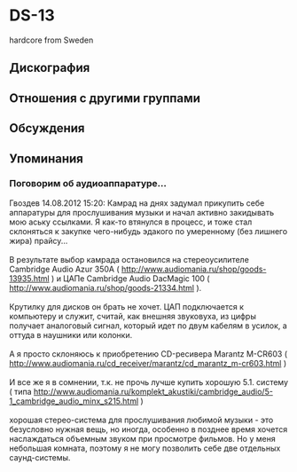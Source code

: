 # DS-13

hardcore from Sweden

## Дискография


## Отношения с другими группами


## Обсуждения


## Упоминания

### Поговорим об аудиоаппаратуре...

Гвоздев 14.08.2012 15:20:
Камрад на днях задумал прикупить себе аппаратуры для прослушивания музыки и начал активно закидывать мою аську ссылками. Я как-то втянулся в процесс, и тоже стал склоняться к закупке чего-нибудь эдакого по умеренному (без лишнего жира) прайсу...<BR><BR>В результате выбор камрада остановился на стереоусилителе Cambridge Audio Azur 350A ( <A HREF="http://www.audiomania.ru/shop/goods-13935.html" TARGET="_blank">http://www.audiomania.ru/shop/goods-13935.html</A> ) и ЦАПе Cambridge Audio DacMagic 100 ( <A HREF="http://www.audiomania.ru/shop/goods-21334.html" TARGET="_blank">http://www.audiomania.ru/shop/goods-21334.html</A> ). <BR><BR>Крутилку для дисков он брать не хочет. ЦАП подключается к компьютеру и служит, считай, как внешняя звуковуха, из цифры получает аналоговый сигнал, который идет по двум кабелям в усилок, а оттуда в наушники или колонки. <BR><BR>А я просто склоняюсь к приобретению CD-ресивера Marantz M-CR603 ( <A HREF="http://www.audiomania.ru/cd_receiver/marantz/cd_marantz_m-cr603.html" TARGET="_blank">http://www.audiomania.ru/cd_receiver/marantz/cd_marantz_m-cr603.html</A> )<BR><BR>И все же я в сомнении, т.к. не прочь лучше купить хорошую 5.1. систему ( типа <A HREF="http://www.audiomania.ru/komplekt_akustiki/cambridge_audio/5-1_cambridge_audio_minx_s215.html" TARGET="_blank">http://www.audiomania.ru/komplekt_akustiki/cambridge_audio/5-1_cambridge_audio_minx_s215.html</A> )<BR><BR>хорошая стерео-система для прослушивания любимой музыки - это безусловно нужная вещь, но иногда, особенно в позднее время хочется наслаждаться объемным звуком при просмотре фильмов. Но у меня небольшая комната, поэтому я не могу позволить себе две отдельных саунд-системы. 

